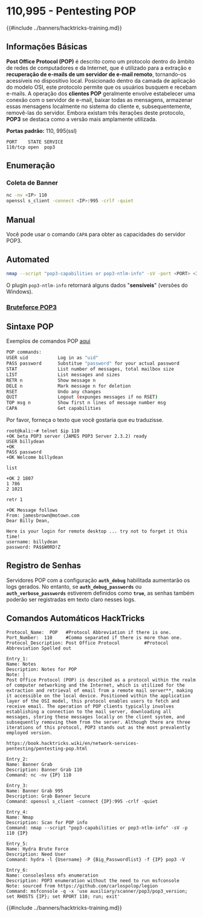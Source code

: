 # 110,995 - Pentesting POP

{{#include ../banners/hacktricks-training.md}}

## Informações Básicas

**Post Office Protocol (POP)** é descrito como um protocolo dentro do âmbito de redes de computadores e da Internet, que é utilizado para a extração e **recuperação de e-mails de um servidor de e-mail remoto**, tornando-os acessíveis no dispositivo local. Posicionado dentro da camada de aplicação do modelo OSI, este protocolo permite que os usuários busquem e recebam e-mails. A operação dos **clientes POP** geralmente envolve estabelecer uma conexão com o servidor de e-mail, baixar todas as mensagens, armazenar essas mensagens localmente no sistema do cliente e, subsequentemente, removê-las do servidor. Embora existam três iterações deste protocolo, **POP3** se destaca como a versão mais amplamente utilizada.

**Portas padrão:** 110, 995(ssl)
```
PORT    STATE SERVICE
110/tcp open  pop3
```
## Enumeração

### Coleta de Banner
```bash
nc -nv <IP> 110
openssl s_client -connect <IP>:995 -crlf -quiet
```
## Manual

Você pode usar o comando `CAPA` para obter as capacidades do servidor POP3.

## Automated
```bash
nmap --script "pop3-capabilities or pop3-ntlm-info" -sV -port <PORT> <IP> #All are default scripts
```
O plugin `pop3-ntlm-info` retornará alguns dados "**sensíveis**" (versões do Windows).

### [Bruteforce POP3](../generic-hacking/brute-force.md#pop)

## Sintaxe POP

Exemplos de comandos POP [aqui](http://sunnyoasis.com/services/emailviatelnet.html)
```bash
POP commands:
USER uid           Log in as "uid"
PASS password      Substitue "password" for your actual password
STAT               List number of messages, total mailbox size
LIST               List messages and sizes
RETR n             Show message n
DELE n             Mark message n for deletion
RSET               Undo any changes
QUIT               Logout (expunges messages if no RSET)
TOP msg n          Show first n lines of message number msg
CAPA               Get capabilities
```
Por favor, forneça o texto que você gostaria que eu traduzisse.
```
root@kali:~# telnet $ip 110
+OK beta POP3 server (JAMES POP3 Server 2.3.2) ready
USER billydean
+OK
PASS password
+OK Welcome billydean

list

+OK 2 1807
1 786
2 1021

retr 1

+OK Message follows
From: jamesbrown@motown.com
Dear Billy Dean,

Here is your login for remote desktop ... try not to forget it this time!
username: billydean
password: PA$$W0RD!Z
```
## Registro de Senhas

Servidores POP com a configuração **`auth_debug`** habilitada aumentarão os logs gerados. No entanto, se **`auth_debug_passwords`** ou **`auth_verbose_passwords`** estiverem definidos como **`true`**, as senhas também poderão ser registradas em texto claro nesses logs.

## Comandos Automáticos HackTricks
```
Protocol_Name:  POP   #Protocol Abbreviation if there is one.
Port_Number:  110     #Comma separated if there is more than one.
Protocol_Description: Post Office Protocol         #Protocol Abbreviation Spelled out

Entry_1:
Name: Notes
Description: Notes for POP
Note: |
Post Office Protocol (POP) is described as a protocol within the realm of computer networking and the Internet, which is utilized for the extraction and retrieval of email from a remote mail server**, making it accessible on the local device. Positioned within the application layer of the OSI model, this protocol enables users to fetch and receive email. The operation of POP clients typically involves establishing a connection to the mail server, downloading all messages, storing these messages locally on the client system, and subsequently removing them from the server. Although there are three iterations of this protocol, POP3 stands out as the most prevalently employed version.

https://book.hacktricks.wiki/en/network-services-pentesting/pentesting-pop.html

Entry_2:
Name: Banner Grab
Description: Banner Grab 110
Command: nc -nv {IP} 110

Entry_3:
Name: Banner Grab 995
Description: Grab Banner Secure
Command: openssl s_client -connect {IP}:995 -crlf -quiet

Entry_4:
Name: Nmap
Description: Scan for POP info
Command: nmap --script "pop3-capabilities or pop3-ntlm-info" -sV -p 110 {IP}

Entry_5:
Name: Hydra Brute Force
Description: Need User
Command: hydra -l {Username} -P {Big_Passwordlist} -f {IP} pop3 -V

Entry_6:
Name: consolesless mfs enumeration
Description: POP3 enumeration without the need to run msfconsole
Note: sourced from https://github.com/carlospolop/legion
Command: msfconsole -q -x 'use auxiliary/scanner/pop3/pop3_version; set RHOSTS {IP}; set RPORT 110; run; exit'

```
{{#include ../banners/hacktricks-training.md}}
